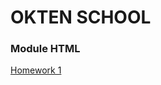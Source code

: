 # OKTEN SCHOOL
### Module HTML
[Homework 1](https://github.com/iGuiDES/okten-web/tree/main/html/lesson1)
